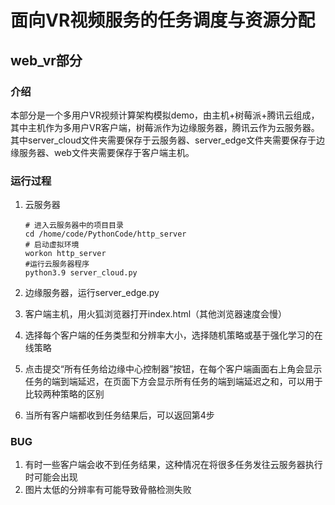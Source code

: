 # 面向VR视频服务的任务调度与资源分配

## web_vr部分

### 介绍

本部分是一个多用户VR视频计算架构模拟demo，由主机+树莓派+腾讯云组成，其中主机作为多用户VR客户端，树莓派作为边缘服务器，腾讯云作为云服务器。其中server_cloud文件夹需要保存于云服务器、server_edge文件夹需要保存于边缘服务器、web文件夹需要保存于客户端主机。

### 运行过程

1. 云服务器

   ```shell
   # 进入云服务器中的项目目录
   cd /home/code/PythonCode/http_server
   # 启动虚拟环境
   workon http_server
   #运行云服务器程序
   python3.9 server_cloud.py
   ```

2. 边缘服务器，运行server_edge.py

3. 客户端主机，用火狐浏览器打开index.html（其他浏览器速度会慢）

4. 选择每个客户端的任务类型和分辨率大小，选择随机策略或基于强化学习的在线策略

5. 点击提交“所有任务给边缘中心控制器”按钮，在每个客户端画面右上角会显示任务的端到端延迟，在页面下方会显示所有任务的端到端延迟之和，可以用于比较两种策略的区别

6. 当所有客户端都收到任务结果后，可以返回第4步

### BUG

1. 有时一些客户端会收不到任务结果，这种情况在将很多任务发往云服务器执行时可能会出现
2. 图片太低的分辨率有可能导致骨骼检测失败
